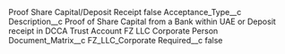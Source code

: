 <?xml version="1.0" encoding="UTF-8"?>
<CustomMetadata xmlns="http://soap.sforce.com/2006/04/metadata" xmlns:xsi="http://www.w3.org/2001/XMLSchema-instance" xmlns:xsd="http://www.w3.org/2001/XMLSchema">
    <label>Proof Share Capital/Deposit Receipt</label>
    <protected>false</protected>
    <values>
        <field>Acceptance_Type__c</field>
        <value xsi:nil="true"/>
    </values>
    <values>
        <field>Description__c</field>
        <value xsi:type="xsd:string">Proof of Share Capital from a Bank within UAE or Deposit receipt in DCCA Trust Account FZ LLC Corporate Person</value>
    </values>
    <values>
        <field>Document_Matrix__c</field>
        <value xsi:type="xsd:string">FZ_LLC_Corporate</value>
    </values>
    <values>
        <field>Required__c</field>
        <value xsi:type="xsd:boolean">false</value>
    </values>
</CustomMetadata>
